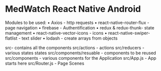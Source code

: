 # MedWatch React Native Android

Modules to be used:
•	Axios - http requests
•	react-native-router-flux - page navigation
•	firebase - Authentification
•	redux & redux-thunk- state management
•	react-native-vector-icons - icons
•	react-native-swiper-flatlist - text slider
•	lodash - create arrays from objects

src- contains all the components
src/actions - actions
src/reducers - various states states
src/components/resuable - components to be reused
src/components - various components for the Application
src/App.js - App starts here
src/Router.js - Page Scenes


